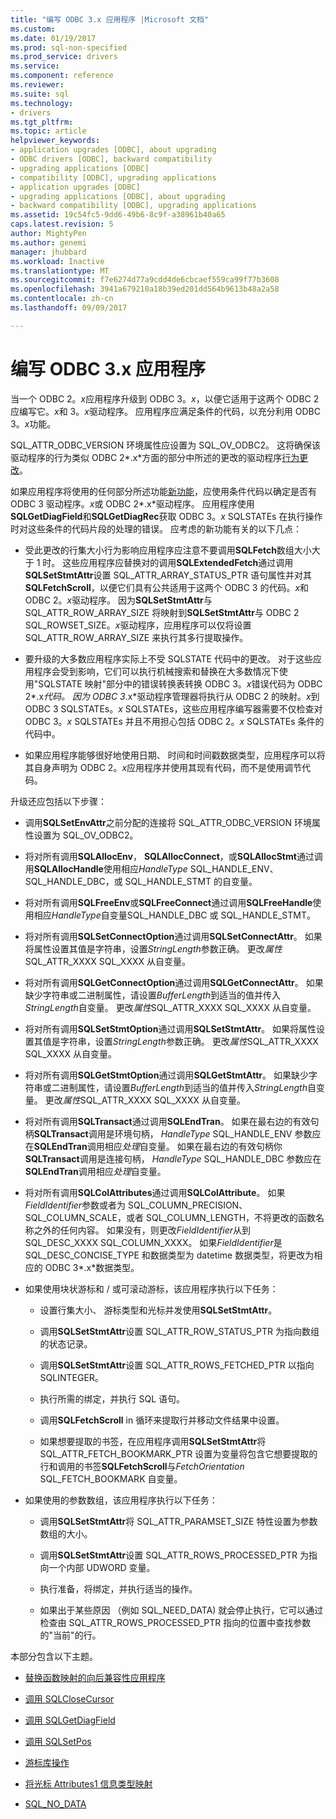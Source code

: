 ```yaml
---
title: "编写 ODBC 3.x 应用程序 |Microsoft 文档"
ms.custom: 
ms.date: 01/19/2017
ms.prod: sql-non-specified
ms.prod_service: drivers
ms.service: 
ms.component: reference
ms.reviewer: 
ms.suite: sql
ms.technology:
- drivers
ms.tgt_pltfrm: 
ms.topic: article
helpviewer_keywords:
- application upgrades [ODBC], about upgrading
- ODBC drivers [ODBC], backward compatibility
- upgrading applications [ODBC]
- compatibility [ODBC], upgrading applications
- application upgrades [ODBC]
- upgrading applications [ODBC], about upgrading
- backward compatibility [ODBC], upgrading applications
ms.assetid: 19c54fc5-9dd6-49b6-8c9f-a38961b40a65
caps.latest.revision: 5
author: MightyPen
ms.author: genemi
manager: jhubbard
ms.workload: Inactive
ms.translationtype: MT
ms.sourcegitcommit: f7e6274d77a9cdd4de6cbcaef559ca99f77b3608
ms.openlocfilehash: 3941a679210a18b39ed201dd564b9613b48a2a58
ms.contentlocale: zh-cn
ms.lasthandoff: 09/09/2017

---
```

# <a name="writing-odbc-3x-applications"></a>编写 ODBC 3.x 应用程序
当一个 ODBC 2。*x*应用程序升级到 ODBC 3。*x*，以便它适用于这两个 ODBC 2 应编写它。*x*和 3。*x*驱动程序。 应用程序应满足条件的代码，以充分利用 ODBC 3。*x*功能。  
  
 SQL_ATTR_ODBC_VERSION 环境属性应设置为 SQL_OV_ODBC2。 这将确保该驱动程序的行为类似 ODBC 2*.x*方面的部分中所述的更改的驱动程序[行为更改](../../../odbc/reference/develop-app/behavioral-changes.md)。  
  
 如果应用程序将使用的任何部分所述功能[新功能](../../../odbc/reference/develop-app/new-features.md)，应使用条件代码以确定是否有 ODBC 3 驱动程序。*x*或 ODBC 2*.x*驱动程序。 应用程序使用**SQLGetDiagField**和**SQLGetDiagRec**获取 ODBC 3。*x* SQLSTATEs 在执行操作时对这些条件的代码片段的处理的错误。 应考虑的新功能有关的以下几点：  
  
-   受此更改的行集大小行为影响应用程序应注意不要调用**SQLFetch**数组大小大于 1 时。 这些应用程序应替换对的调用**SQLExtendedFetch**通过调用**SQLSetStmtAttr**设置 SQL_ATTR_ARRAY_STATUS_PTR 语句属性并对其**SQLFetchScroll**，以便它们具有公共适用于这两个 ODBC 3 的代码。*x*和 ODBC 2。*x*驱动程序。 因为**SQLSetStmtAttr**与 SQL_ATTR_ROW_ARRAY_SIZE 将映射到**SQLSetStmtAttr**与 ODBC 2 SQL_ROWSET_SIZE。*x*驱动程序，应用程序可以仅将设置 SQL_ATTR_ROW_ARRAY_SIZE 来执行其多行提取操作。  
  
-   要升级的大多数应用程序实际上不受 SQLSTATE 代码中的更改。 对于这些应用程序会受到影响，它们可以执行机械搜索和替换在大多数情况下使用"SQLSTATE 映射"部分中的错误转换表转换 ODBC 3。*x*错误代码为 ODBC 2*.x*代码。 因为 ODBC 3*.x*驱动程序管理器将执行从 ODBC 2 的映射。*x*到 ODBC 3 SQLSTATEs。*x* SQLSTATEs，这些应用程序编写器需要不仅检查对 ODBC 3。*x* SQLSTATEs 并且不用担心包括 ODBC 2。*x* SQLSTATEs 条件的代码中。  
  
-   如果应用程序能够很好地使用日期、 时间和时间戳数据类型，应用程序可以将其自身声明为 ODBC 2。*x*应用程序并使用其现有代码，而不是使用调节代码。  
  
 升级还应包括以下步骤：  
  
-   调用**SQLSetEnvAttr**之前分配的连接将 SQL_ATTR_ODBC_VERSION 环境属性设置为 SQL_OV_ODBC2。  
  
-   将对所有调用**SQLAllocEnv**， **SQLAllocConnect**，或**SQLAllocStmt**通过调用**SQLAllocHandle**使用相应*HandleType* SQL_HANDLE_ENV、 SQL_HANDLE_DBC，或 SQL_HANDLE_STMT 的自变量。  
  
-   将对所有调用**SQLFreeEnv**或**SQLFreeConnect**通过调用**SQLFreeHandle**使用相应*HandleType*自变量SQL_HANDLE_DBC 或 SQL_HANDLE_STMT。  
  
-   将对所有调用**SQLSetConnectOption**通过调用**SQLSetConnectAttr**。 如果将属性设置其值是字符串，设置*StringLength*参数正确。 更改*属性*SQL_ATTR_XXXX SQL_XXXX 从自变量。  
  
-   将对所有调用**SQLGetConnectOption**通过调用**SQLGetConnectAttr**。 如果缺少字符串或二进制属性，请设置*BufferLength*到适当的值并传入*StringLength*自变量。 更改*属性*SQL_ATTR_XXXX SQL_XXXX 从自变量。  
  
-   将对所有调用**SQLSetStmtOption**通过调用**SQLSetStmtAttr**。 如果将属性设置其值是字符串，设置*StringLength*参数正确。 更改*属性*SQL_ATTR_XXXX SQL_XXXX 从自变量。  
  
-   将对所有调用**SQLGetStmtOption**通过调用**SQLGetStmtAttr**。 如果缺少字符串或二进制属性，请设置*BufferLength*到适当的值并传入*StringLength*自变量。 更改*属性*SQL_ATTR_XXXX SQL_XXXX 从自变量。  
  
-   将对所有调用**SQLTransact**通过调用**SQLEndTran**。 如果在最右边的有效句柄**SQLTransact**调用是环境句柄， *HandleType* SQL_HANDLE_ENV 参数应在**SQLEndTran**调用相应*处理*自变量。 如果在最右边的有效句柄你**SQLTransact**调用是连接句柄， *HandleType* SQL_HANDLE_DBC 参数应在**SQLEndTran**调用相应*处理*自变量。  
  
-   将对所有调用**SQLColAttributes**通过调用**SQLColAttribute**。 如果*FieldIdentifier*参数或者为 SQL_COLUMN_PRECISION、 SQL_COLUMN_SCALE，或者 SQL_COLUMN_LENGTH，不将更改的函数名称之外的任何内容。 如果没有，则更改*FieldIdentifier*从到 SQL_DESC_XXXX SQL_COLUMN_XXXX。 如果*FieldIdentifier*是 SQL_DESC_CONCISE_TYPE 和数据类型为 datetime 数据类型，将更改为相应的 ODBC 3*.x*数据类型。  
  
-   如果使用块状游标和 / 或可滚动游标，该应用程序执行以下任务：  
  
    -   设置行集大小、 游标类型和光标并发使用**SQLSetStmtAttr**。  
  
    -   调用**SQLSetStmtAttr**设置 SQL_ATTR_ROW_STATUS_PTR 为指向数组的状态记录。  
  
    -   调用**SQLSetStmtAttr**设置 SQL_ATTR_ROWS_FETCHED_PTR 以指向 SQLINTEGER。  
  
    -   执行所需的绑定，并执行 SQL 语句。  
  
    -   调用**SQLFetchScroll** in 循环来提取行并移动文件结果中设置。  
  
    -   如果想要提取的书签，在应用程序调用**SQLSetStmtAttr**将 SQL_ATTR_FETCH_BOOKMARK_PTR 设置为变量将包含它想要提取的行和调用的书签**SQLFetchScroll**与*FetchOrientation* SQL_FETCH_BOOKMARK 自变量。  
  
-   如果使用的参数数组，该应用程序执行以下任务：  
  
    -   调用**SQLSetStmtAttr**将 SQL_ATTR_PARAMSET_SIZE 特性设置为参数数组的大小。  
  
    -   调用**SQLSetStmtAttr**设置 SQL_ATTR_ROWS_PROCESSED_PTR 为指向一个内部 UDWORD 变量。  
  
    -   执行准备，将绑定，并执行适当的操作。  
  
    -   如果出于某些原因 （例如 SQL_NEED_DATA) 就会停止执行，它可以通过检查由 SQL_ATTR_ROWS_PROCESSED_PTR 指向的位置中查找参数的"当前"的行。  
  
 本部分包含以下主题。  
  
-   [替换函数映射的向后兼容性应用程序](../../../odbc/reference/develop-app/mapping-replacement-functions-for-backward-compatibility-of-applications.md)  
  
-   [调用 SQLCloseCursor](../../../odbc/reference/develop-app/calling-sqlclosecursor.md)  
  
-   [调用 SQLGetDiagField](../../../odbc/reference/develop-app/calling-sqlgetdiagfield.md)  
  
-   [调用 SQLSetPos](../../../odbc/reference/develop-app/calling-sqlsetpos.md)  
  
-   [游标库操作](../../../odbc/reference/develop-app/cursor-library-operations.md)  
  
-   [将光标 Attributes1 信息类型映射](../../../odbc/reference/develop-app/mapping-the-cursor-attributes1-information-types.md)  
  
-   [SQL_NO_DATA](../../../odbc/reference/develop-app/sql-no-data.md)

